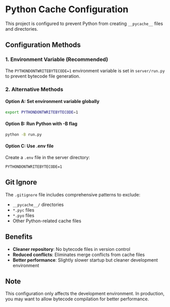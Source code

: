 # Python Cache Configuration

This project is configured to prevent Python from creating `__pycache__` files and directories.

## Configuration Methods

### 1. Environment Variable (Recommended)
The `PYTHONDONTWRITEBYTECODE=1` environment variable is set in `server/run.py` to prevent bytecode file generation.

### 2. Alternative Methods

#### Option A: Set environment variable globally
```bash
export PYTHONDONTWRITEBYTECODE=1
```

#### Option B: Run Python with -B flag
```bash
python -B run.py
```

#### Option C: Use .env file
Create a `.env` file in the server directory:
```
PYTHONDONTWRITEBYTECODE=1
```

## Git Ignore
The `.gitignore` file includes comprehensive patterns to exclude:
- `__pycache__/` directories
- `*.pyc` files
- `*.pyo` files
- Other Python-related cache files

## Benefits
- **Cleaner repository**: No bytecode files in version control
- **Reduced conflicts**: Eliminates merge conflicts from cache files
- **Better performance**: Slightly slower startup but cleaner development environment

## Note
This configuration only affects the development environment. In production, you may want to allow bytecode compilation for better performance.
